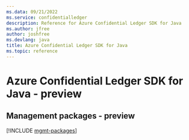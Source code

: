 ```yaml
---
ms.data: 09/21/2022
ms.service: confidentialledger
description: Reference for Azure Confidential Ledger SDK for Java
ms.author: jfree
author: joshfree
ms.devlang: java
title: Azure Confidential Ledger SDK for Java
ms.topic: reference
---
```

# Azure Confidential Ledger SDK for Java - preview

## Management packages - preview
[!INCLUDE [mgmt-packages](confidential-ledger-mgmt-index.md)]